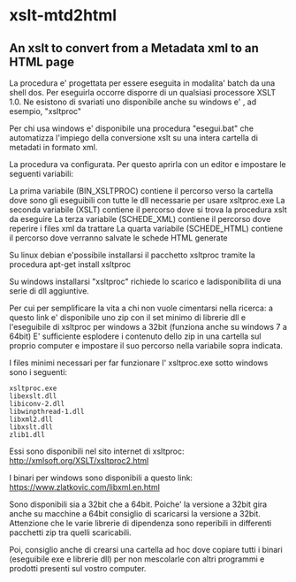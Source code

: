 # xslt-mtd2html
An xslt to convert from a Metadata xml to an HTML page
------------------------------------------------------

La procedura e' progettata per essere eseguita in modalita' batch da una shell dos.
Per eseguirla occorre disporre di un qualsiasi processore XSLT 1.0.
Ne esistono di svariati uno disponibile anche su windows e' , ad esempio, "xsltproc"

Per chi usa windows e' disponibile una procedura "esegui.bat" che automatizza l'impiego della conversione xslt su una intera cartella di metadati in formato xml.

La procedura va configurata. Per questo aprirla con un editor e impostare le seguenti variabili:

La prima variabile (BIN_XSLTPROC) contiene il percorso verso la cartella dove sono gli eseguibili con tutte le dll necessarie per usare xsltproc.exe
La seconda variabile (XSLT) contiene il percorso dove si trova la procedura xslt da eseguire
La terza variabile (SCHEDE_XML) contiene il percorso dove reperire i files xml da trattare
La quarta variabile (SCHEDE_HTML) contiene il percorso dove verranno salvate le schede HTML generate

Su linux debian e'possibile installarsi il pacchetto xsltproc tramite la procedura 
apt-get install xsltproc

Su windows installarsi "xsltproc" richiede lo scarico e ladisponibilita di una serie di dll aggiuntive.

Per cui per semplificare la vita a chi non vuole cimentarsi nella ricerca:
a questo link e' disponibile uno zip con il set minimo di librerie dll e l'eseguibile di xsltproc per windows a 32bit (funziona anche su windows 7 a 64bit)
E' sufficiente esplodere i contenuto dello zip in una cartella sul proprio computer e impostare il suo percorso nella variabile sopra indicata.

I files minimi necessari per far funzionare l' xsltproc.exe sotto windows sono i seguenti:

	xsltproc.exe
	libexslt.dll
	libiconv-2.dll
	libwinpthread-1.dll
	libxml2.dll
	libxslt.dll
	zlib1.dll

Essi sono disponibili nel sito internet di xsltproc:
	http://xmlsoft.org/XSLT/xsltproc2.html

I binari per windows sono disponibili a questo link:
	https://www.zlatkovic.com/libxml.en.html

Sono disponibili sia a 32bit che a 64bit.
Poiche' la versione a 32bit gira anche su macchine a 64bit consiglio di scaricarsi la versione a 32bit.
Attenzione che le varie librerie di dipendenza sono reperibili in differenti pacchetti zip tra quelli scaricabili.

Poi, consiglio anche di crearsi una cartella ad hoc dove copiare tutti i binari (eseguibile exe e librerie dll) per non mescolarle con altri 
programmi e prodotti presenti sul vostro  computer.

